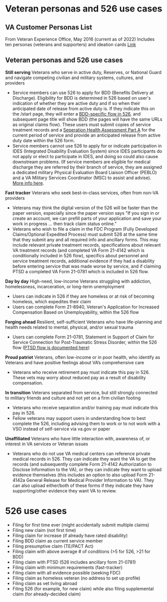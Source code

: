 # Veteran personas and 526 use cases

## VA Customer Personas List
From Veteran Experience Office, May 2016 (current as of 2022)
Includes ten personas (veterans and supporters) and ideation cards
[Link](https://github.com/department-of-veterans-affairs/va.gov-team/blob/master/platform/design/va-customer-personas/VA%20Customer%20Personas.pdf)

## Veteran personas and 526 use cases

**Still serving**
Veterans who serve in active duty, Reserves, or National Guard and navigate competing civilian and military systems, cultures, and providers
- Service members can use 526 to apply for BDD (Benefits Delivery at Discharge). Eligibility for BDD is determined in 526 based on user's indication of whether they are active duty and if so when their anticipated date of release from active duty is. If they indicate this on the /start page, they will enter a [BDD-specific flow in 526](https://github.com/department-of-veterans-affairs/va.gov-team/blob/master/products/disability/526ez/526-overall-flow.md), and subsequent page title will show BDD (the pages will have the same URLs as original claims flow). These users must submit copies of service treatment records and a [Seperation Health  Assessment Part A](https://www.benefits.va.gov/compensation/dbq_publicdbqs.asp) for the current period of service and provide an anticipated release from active duty date within the 526 form. 
- Service members cannot use 526 to apply for or indicate participation in IDES (Integrated Disability Evaluation System) since IDES participants do not apply or elect to participate in IDES, and doing so could also cause downstream problems. (If service members are eligible for medical discharge they are referred by their branch of service, they are assigned a dedicated military Physical Evaluation Board Liaison Officer (PEBLO) and a VA Military Services Coordinator (MSC) to assist and advise). [More info here](https://github.com/department-of-veterans-affairs/digital-experience-products/issues/752).

**Fast tracker**
Veterans who seek best-in-class services, often from non-VA providers
- Veterans may think the digital version of the 526 will be faster than the paper version, especially since the paper version says "If you sign in or create an account, we can prefill parts of your application and save your work in progress ... then track claim status online."
- Veterans who wish to file a claim in the FDC Program (Fully Developed Claims/Optional Expedited Process) must submit 526 at the same time that they submit any and all required info and ancillary forms. This may include relevant private treatment records, specifications about relevant VA treatment records (and completed VA Form 21-4142 which is conditionally included in 526 flow), specifics about personnel and service treatment records, additional evidence if they had a disability before entering service that was made worse by service, and if claiming PTSD a completed VA Form 21-0781 which is included in 526 flow.

**Day by day**
High-need, low-income Veterans struggling with addiction, homelessness, incarceration, or long-term unemployment
- Users can indicate in 526 if they are homeless or at risk of becoming homeless, which expedites their claim
- Users can complete Form 21-8940, Veteran's Application for Increased Compensation Based on Unemployability, within the 526 flow

**Forging ahead**
Resilient, self-sufficient Veterans who have life-planning and health needs related to mental, physical, and/or sexual trauma
- Users can complete Form 21-0781, Statement in Support of Claim for Service Connection for Post-Traumatic Stress Disorder, within the 526 flow ([PTSD flow is documented here](https://github.com/department-of-veterans-affairs/va.gov-team/blob/master/products/disability/526ez/526-overall-flow.md))

**Proud patriot**
Veterans, often low-income or in poor health, who identify as Veterans and have positive feelings about VA’s comprehensive care
- Veterans who receive retirement pay must indicate this pay in 526. These vets may worry about reduced pay as a result of disability compensation.

**In transition**
Veterans separated from service, but still strongly connected to military friends and culture and not yet on a firm civilian footing
- Veterans who receive separation and/or training pay must indicate this pay in 526.
- Fellow veterans may support users in understanding how to best complete the 526, including advising them to work or to not work with a VSO instead of self-service via va.gov or paper

**Unaffiliated**
Veterans who have little interaction with, awareness of, or interest in VA services or Veteran issues
- Veterans who do not use VA medical centers can reference private medical records in 526. They can indicate they want the VA to get the records (and subsequently complete Form 21-4142 Authorization to Disclose Information to the VA), or they can indicate they want to upload evidence themselves (this includes an option to also upload Form 21-4142a General Release for Medical Provider Information to VA). They can also upload either/both of these forms if they indicate they have supporting/other evidence they want VA to review.

# 526 use cases
- Filing for first time ever (might accidentally submit multiple claims)
- Filing new claim (not first time)
- Filing claim for increase (if already have rated disability)
- Filing BDD claim as current service member
- Filing presumptive claim (TE/PACT Act)
- Filing claim with above average # of conditions (>5 for 526, >21 for BDD)
- Filing claim with PTSD (526 includes ancillary form 21-0781)
- Filing claim with minimum requirements (fast-tracker)
- Filing claim with all evidence possible (seeking FDC)
- Filing claim as homeless veteran (no address to set up profile)
- Filing claim as vet living abroad
- Filing 526 (for example, for new claim) while also filing supplemental claim (for already-decided claim)


